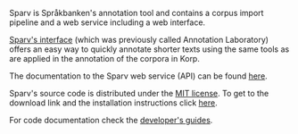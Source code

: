 Sparv is Språkbanken's annotation tool and contains a corpus
import pipeline and a web service including a web interface.

[Sparv's interface](https://spraakbanken.gu.se/sparv/)
(which was previously called Annotation Laboratory)
offers an easy way to quickly annotate shorter texts using
the same tools as are applied in the annotation of the corpora in Korp.

The documentation to the Sparv web service (API) can be found
[here](https://spraakbanken.gu.se/eng/research/infrastructure/sparv/webservice).

Sparv's source code is distributed under the [MIT license](https://opensource.org/licenses/MIT).
To get to the download link and the installation instructions click
[here](https://spraakbanken.gu.se/eng/research/infrastructure/sparv/distribution).

For code documentation check the
[developer's guides](https://spraakbanken.gu.se/eng/research/infrastructure/sparv/developersguides).
